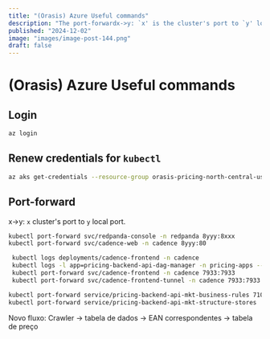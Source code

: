 ```yaml
---
title: "(Orasis) Azure Useful commands"
description: "The port-forwardx->y: `x' is the cluster's port to `y' local port. The redpanda console is used to log in to the cluster."
published: "2024-12-02"
image: "images/image-post-144.png"
draft: false
---
```


# (Orasis) Azure Useful commands

## Login

```bash
az login
```

## Renew credentials for `kubectl`

``` bash
az aks get-credentials --resource-group orasis-pricing-north-central-us --name orasis-pricing-default-aks --overwrite-existing
```

## Port-forward

x->y: `x` cluster's port to `y` local port.

``` bash
kubectl port-forward svc/redpanda-console -n redpanda 8yyy:8xxx
kubectl port-forward svc/cadence-web -n cadence 8yyy:80
```


```bash
 kubectl logs deployments/cadence-frontend -n cadence
 kubectl logs -l app=pricing-backend-api-dag-manager -n pricing-apps --tail=100
 kubectl port-forward svc/cadence-frontend -n cadence 7933:7933
 kubectl port-forward svc/cadence-frontend-tunnel -n cadence 7933:7933
```

```bash
kubectl port-forward service/pricing-backend-api-mkt-business-rules 7100:8080 -n pricing-apps
kubectl port-forward service/pricing-backend-api-mkt-structure-stores  7200:8080 -n pricing-apps
```
Novo fluxo:
Crawler -> tabela de dados -> EAN correspondentes -> tabela de preço


